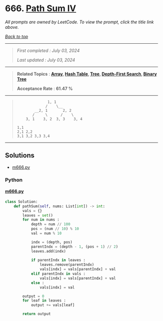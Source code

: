 # 666. [Path Sum IV](<https://leetcode.com/problems/path-sum-iv>)

*All prompts are owned by LeetCode. To view the prompt, click the title link above.*

*[Back to top](<../README.md>)*

------

> *First completed : July 03, 2024*
>
> *Last updated : July 03, 2024*

------

> **Related Topics** : **[Array](<by_topic/Array.md>), [Hash Table](<by_topic/Hash Table.md>), [Tree](<by_topic/Tree.md>), [Depth-First Search](<by_topic/Depth-First Search.md>), [Binary Tree](<by_topic/Binary Tree.md>)**
>
> **Acceptance Rate** : **61.47 %**

------

> ```
>               1, 1
>              /    \__
>         __2, 1       2, 2
>        /     \      /    \
>     3, 1    3, 2  3, 3    3, 4
> ```
> 
> ```
> 1,1
> 2,1 2,2
> 3,1 3,2 3,3 3,4
> ```

------

## Solutions

- [m666.py](<../my-submissions/m666.py>)
### Python
#### [m666.py](<../my-submissions/m666.py>)
```Python
class Solution:
    def pathSum(self, nums: List[int]) -> int:
        vals = {}
        leaves = set()
        for num in nums :
            depth = num // 100
            pos = (num // 10) % 10
            val = num % 10

            indx = (depth, pos)
            parentIndx = (depth - 1, (pos + 1) // 2)
            leaves.add(indx)
            
            if parentIndx in leaves :
                leaves.remove(parentIndx)
                vals[indx] = vals[parentIndx] + val
            elif parentIndx in vals :
                vals[indx] = vals[parentIndx] + val
            else :
                vals[indx] = val

        output = 0
        for leaf in leaves :
            output += vals[leaf]

        return output

```

